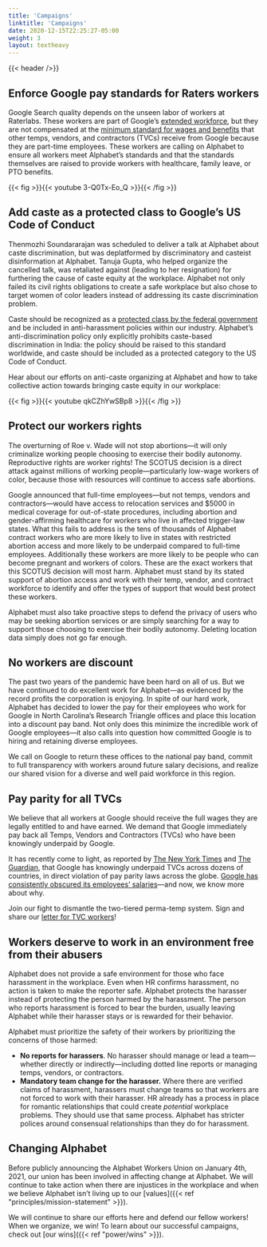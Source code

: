 ```yaml
---
title: 'Campaigns'
linktitle: 'Campaigns'
date: 2020-12-15T22:25:27-05:00
weight: 3
layout: textheavy
---
```


{{< header />}}

## Enforce Google pay standards for Raters workers

Google Search quality depends on the unseen labor of workers at Raterlabs. These workers are part of Google’s [extended workforce](https://about.google/extended-workforce/), but they are not compensated at the [minimum standard for wages and benefits](https://support.google.com/corporate-suppliers/answer/10208902?hl=en) that other temps, vendors, and contractors (TVCs) receive from Google because they are part-time employees. These workers are calling on Alphabet to ensure all workers meet Alphabet’s standards and that the standards themselves are raised to provide workers with healthcare, family leave, or PTO benefits.

{{< fig >}}{{< youtube 3-Q0Tx-Eo_Q >}}{{< /fig >}}

## Add caste as a protected class to Google’s US Code of Conduct

Thenmozhi Soundararajan was scheduled to deliver a talk at Alphabet about caste discrimination, but was deplatformed by discriminatory and casteist disinformation at Alphabet. Tanuja Gupta, who helped organize the cancelled talk, was retaliated against (leading to her resignation) for furthering the cause of caste equity at the workplace.  Alphabet not only failed its civil rights obligations to create a safe workplace but also chose to target women of color leaders instead of addressing its caste discrimination problem.

Caste should be recognized as a [protected class by the federal government](https://subscriptlaw.com/protected-classes/) and be included in anti-harassment policies within our industry. Alphabet’s anti-discrimination policy only explicitly prohibits caste-based discrimination in India: the policy should be raised to this standard worldwide, and caste should be included as a protected category to the US Code of Conduct.

Hear about our efforts on anti-caste organizing at Alphabet and how to take collective action towards bringing caste equity in our workplace:

{{< fig >}}{{< youtube qkCZhYwSBp8 >}}{{< /fig >}}

## Protect our workers rights

The overturning of Roe v. Wade will not stop abortions—it will only criminalize working people choosing to exercise their bodily autonomy. Reproductive rights are worker rights! The SCOTUS decision is a direct attack against millions of working people—particularly low-wage workers of color, because those with resources will continue to access safe abortions.

Google announced that full-time employees—but not temps, vendors and contractors—would have access to relocation services and $5000 in medical coverage for out-of-state procedures, including abortion and gender-affirming healthcare for workers who live in affected trigger-law states. What this fails to address is the tens of thousands of Alphabet contract workers who are more likely to live in states with restricted abortion access and more likely to be underpaid compared to full-time employees. Additionally these workers are more likely to be people who can become pregnant and workers of colors. These are the exact workers that this SCOTUS decision will most harm. Alphabet must stand by its stated support of abortion access and work with their temp, vendor, and contract workforce to identify and offer the types of support that would best protect these workers.

Alphabet must also take proactive steps to defend the privacy of users who may be seeking abortion services or are simply searching for a way to support those choosing to exercise their bodily autonomy. Deleting location data simply does not go far enough.

## No workers are discount

The past two years of the pandemic have been hard on all of us. But we have continued to do excellent work for Alphabet—as evidenced by the record profits the corporation is enjoying. In spite of our hard work, Alphabet has decided to lower the pay for their employees who work for Google in North Carolina’s Research Triangle offices and place this location into a discount pay band. Not only does this minimize the incredible work of Google employees—it also calls into question how committed Google is to hiring and retaining diverse employees.

We call on Google to return these offices to the national pay band, commit to full transparency with workers around future salary decisions, and realize our shared vision for a diverse and well paid workforce in this region.

## Pay parity for all TVCs

We believe that all workers at Google should receive the full wages they are legally entitled to and have earned. We demand that Google immediately pay back all Temps, Vendors and Contractors (TVCs) who have been knowingly underpaid by Google. 

It has recently come to light, as reported by [The New York Times](https://www.nytimes.com/2021/09/10/technology/google-temporary-workers-labor-laws-pay.html) and [The Guardian](https://www.theguardian.com/technology/2021/sep/10/google-underpaid-workers-illegal-pay-disparity-documents), that Google has knowingly underpaid TVCs across dozens of countries, in direct violation of pay parity laws across the globe. [Google has consistently obscured its employees’ salaries](https://www.vox.com/recode/2019/5/31/18644866/google-contractors-pay-ratings-glassdoor)—and now, we know more about why. 

Join our fight to dismantle the two-tiered perma-temp system. Sign and share our [letter for TVC workers](https://payparity.org/)!

## Workers deserve to work in an environment free from their abusers

Alphabet does not provide a safe environment for those who face harassment in the workplace.
Even when HR confirms harassment, no action is taken to make the reporter safe. Alphabet protects the harasser instead of protecting the person harmed by the harassment. The person who reports harassment is forced to bear the burden, usually leaving Alphabet while their harasser stays or is rewarded for their behavior.

Alphabet must prioritize the safety of their workers by prioritizing the concerns of those harmed:

- **No reports for harassers**. No harasser should manage or lead a team—whether directly or indirectly—including dotted line reports or managing temps, vendors, or contractors.
- **Mandatory team change for the harasser.** Where there are verified claims of harassment, harassers must change teams so that workers are not forced to work with their harasser. HR already has a process in place for romantic relationships that could create *potential* workplace problems. They should use that same process. Alphabet has stricter polices around consensual relationships than they do for harassment.

## Changing Alphabet

Before publicly announcing the Alphabet Workers Union on January 4th, 2021, our union has been involved in affecting change at Alphabet. We will continue to take action when there are injustices in the workplace and when we believe Alphabet isn’t living up to our [values]({{< ref "principles/mission-statement" >}}).

We will continue to share our efforts here and defend our fellow workers! When we organize, we win! To learn about our successful campaigns, check out [our wins]({{< ref "power/wins" >}}).
